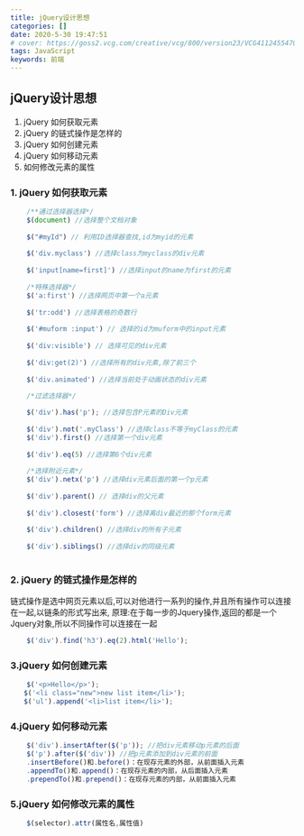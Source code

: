 ```yaml
---
title: jQuery设计思想
categories: []
date: 2020-5-30 19:47:51
# cover: https://goss2.vcg.com/creative/vcg/800/version23/VCG41124554707.jpg
tags: JavaScript
keywords: 前端 
---
```


## jQuery设计思想
1. jQuery 如何获取元素
2. jQuery 的链式操作是怎样的
3. jQuery 如何创建元素
4. jQuery 如何移动元素
5. 如何修改元素的属性


### 1. jQuery 如何获取元素

``` javascript
	/**通过选择器选择*/
    $(document) //选择整个文档对象
 
 	$("#myId") // 利用ID选择器查找,id为myid的元素
 
 	$('div.myclass') //选择class为myclass的div元素
 
 	$('input[name=first]') //选择input的name为first的元素
	
    /*特殊选择器*/
    $('a:first') //选择网页中第一个a元素
    
    $('tr:odd') //选择表格的奇数行  
    
    $('#muform :input') // 选择的id为muform中的input元素
    
    $('div:visible') // 选择可见的div元素
    
    $('div:get(2)') //选择所有的div元素,除了前三个
    
    $('div.animated') //选择当前处于动画状态的div元素
    
    /*过滤选择器*/

	$('div').has('p'); //选择包含P元素的Div元素
    
    $('div').not('.myClass') //选择class不等于myClass的元素
    $('div').first() //选择第一个div元素
    
    $('div').eq(5) //选择第6个div元素
    
    /*选择附近元素*/
    $('div').netx('p') //选择div元素后面的第一个p元素
    
    $('div').parent() // 选择div的父元素
    
    $('div').closest('form') //选择离div最近的那个form元素
    
    $('div').children() //选择div的所有子元素
    
    $('div').siblings() //选择div的同级元素
    
```
### 2. jQuery 的链式操作是怎样的
链式操作是选中网页元素以后,可以对他进行一系列的操作,并且所有操作可以连接在一起,以链条的形式写出来,
原理:在于每一步的Jquery操作,返回的都是一个Jquery对象,所以不同操作可以连接在一起

``` javascript
	$('div').find('h3').eq(2).html('Hello');
```

### 3.jQuery 如何创建元素

```javascript
    $('<p>Hello</p>');
　　$('<li class="new">new list item</li>');
　　$('ul').append('<li>list item</li>');
```

### 4.jQuery 如何移动元素
``` javascript
    $('div').insertAfter($('p')); //把div元素移动p元素的后面
    $('p').after($('div')) //把p元素添加到div元素的前面
    .insertBefore()和.before()：在现存元素的外部，从前面插入元素
    .appendTo()和.append()：在现存元素的内部，从后面插入元素
    .prependTo()和.prepend()：在现存元素的内部，从前面插入元素
```

### 5.jQuery 如何修改元素的属性

``` javascript
    $(selector).attr(属性名,属性值)
```

